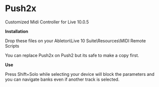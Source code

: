 # Push2x
Customized Midi Controller for Live 10.0.5

**Installation**

Drop these files on your Ableton\Live 10 Suite\Resources\MIDI Remote Scripts

You can replace Push2x on Push2 but its safe to make a copy first.


**Use**

Press Shift+Solo while selecting your device will block the parameters and you can navigate banks even if another track is selected.
